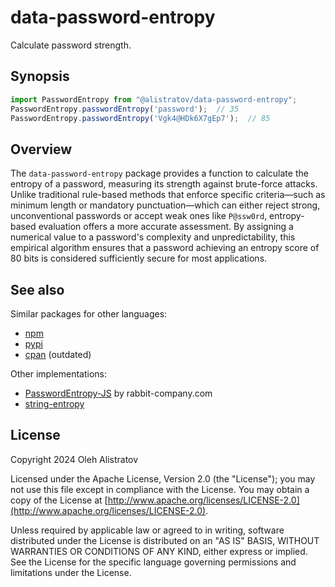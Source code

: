 # data-password-entropy
Calculate password strength.


## Synopsis
```js
import PasswordEntropy from "@alistratov/data-password-entropy";
PasswordEntropy.passwordEntropy('password');  // 35
PasswordEntropy.passwordEntropy('Vgk4@HDk6X7gEp7');  // 85
```


## Overview
The `data-password-entropy` package provides a function to calculate the entropy of a password, measuring its strength against brute-force attacks. Unlike traditional rule-based methods that enforce specific criteria—such as minimum length or mandatory punctuation—which can either reject strong, unconventional passwords or accept weak ones like `P@ssw0rd`, entropy-based evaluation offers a more accurate assessment. By assigning a numerical value to a password's complexity and unpredictability, this empirical algorithm ensures that a password achieving an entropy score of 80 bits is considered sufficiently secure for most applications.

## See also
Similar packages for other languages:
* [npm](https://www.npmjs.com/package/@alistratov/data-password-entropy)
* [pypi](https://pypi.org/project/data-password-entropy/)
* [cpan](https://metacpan.org/pod/Data::Password::Entropy) (outdated)

Other implementations:
* [PasswordEntropy-JS](https://www.npmjs.com/package/@rabbit-company/password-entropy) by rabbit-company.com
* [string-entropy](https://www.npmjs.com/package/string-entropy)


## License
Copyright 2024 Oleh Alistratov

Licensed under the Apache License, Version 2.0 (the "License");
you may not use this file except in compliance with the License.
You may obtain a copy of the License at [http://www.apache.org/licenses/LICENSE-2.0](http://www.apache.org/licenses/LICENSE-2.0).

Unless required by applicable law or agreed to in writing, software
distributed under the License is distributed on an "AS IS" BASIS,
WITHOUT WARRANTIES OR CONDITIONS OF ANY KIND, either express or implied.
See the License for the specific language governing permissions and
limitations under the License.
